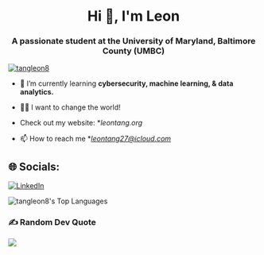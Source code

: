 <h1 align="center">Hi 👋, I'm Leon</h1>
<h3 align="center">A passionate student at the University of Maryland, Baltimore County (UMBC)</h3>

<p align="left"> <a href="https://github.com/ryo-ma/github-profile-trophy"><img src="https://github-profile-trophy.vercel.app/?username=tangleon8" alt="tangleon8" /></a> </p>

- 🌱 I’m currently learning **cybersecurity, machine learning, & data analytics.**

- 👨‍💻 I want to change the world!

- Check out my website: **leontang.org*

- 📫 How to reach me **leontang27@icloud.com*


## 🌐 Socials:
[![LinkedIn](https://img.shields.io/badge/LinkedIn-%230077B5.svg?logo=linkedin&logoColor=white)](https://linkedin.com/in/https://www.linkedin.com/in/leon-tang-4328b6246/) 


![tangleon8's Top Languages](https://github-readme-stats.vercel.app/api/top-langs/?username=tangleon8&theme=tokyonight&show_icons=true&hide_border=true&layout=compact)

### ✍️ Random Dev Quote
![](https://quotes-github-readme.vercel.app/api?type=horizontal&theme=radical)

<!-- Proudly created with GPRM ( https://gprm.itsvg.in ) -->
